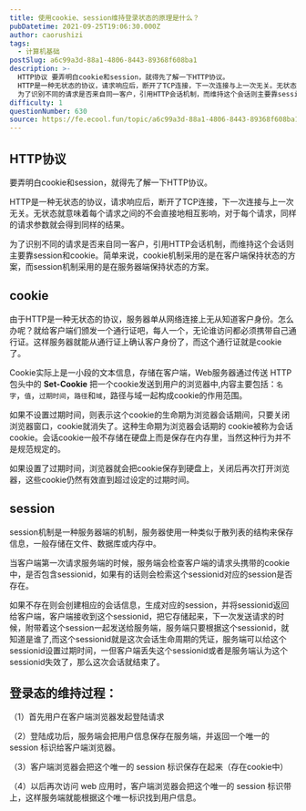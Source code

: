 ```yaml
---
title: 使用cookie、session维持登录状态的原理是什么？
pubDatetime: 2021-09-25T19:06:30.000Z
author: caorushizi
tags:
  - 计算机基础
postSlug: a6c99a3d-88a1-4806-8443-89368f608ba1
description: >-
  HTTP协议 要弄明白cookie和session，就得先了解一下HTTP协议。
  HTTP是一种无状态的协议，请求响应后，断开了TCP连接，下一次连接与上一次无关。无状态就意味着每个请求之间的不会直接地相互影响，对于每个请求，同样的请求参数就会得到同样的结果。
  为了识别不同的请求是否来自同一客户，引用HTTP会话机制，而维持这个会话则主要靠session和cookie。简单来说，cookie机制采
difficulty: 1
questionNumber: 630
source: https://fe.ecool.fun/topic/a6c99a3d-88a1-4806-8443-89368f608ba1
---
```


## HTTP协议

要弄明白cookie和session，就得先了解一下HTTP协议。

HTTP是一种无状态的协议，请求响应后，断开了TCP连接，下一次连接与上一次无关。无状态就意味着每个请求之间的不会直接地相互影响，对于每个请求，同样的请求参数就会得到同样的结果。

为了识别不同的请求是否来自同一客户，引用HTTP会话机制，而维持这个会话则主要靠session和cookie。简单来说，cookie机制采用的是在客户端保持状态的方案，而session机制采用的是在服务器端保持状态的方案。

## cookie

由于HTTP是一种无状态的协议，服务器单从网络连接上无从知道客户身份。怎么办呢？就给客户端们颁发一个通行证吧，每人一个，无论谁访问都必须携带自己通行证。这样服务器就能从通行证上确认客户身份了，而这个通行证就是cookie了。

Cookie实际上是一小段的文本信息，存储在客户端，Web服务器通过传送 HTTP 包头中的 **Set-Cookie** 把一个cookie发送到用户的浏览器中,内容主要包括：`名字`，`值`，`过期时间`，`路径`和`域`，路径与域一起构成cookie的作用范围。

如果不设置过期时间，则表示这个cookie的生命期为浏览器会话期间，只要关闭浏览器窗口，cookie就消失了。这种生命期为浏览器会话期的 cookie被称为会话cookie。会话cookie一般不存储在硬盘上而是保存在内存里，当然这种行为并不是规范规定的。

如果设置了过期时间，浏览器就会把cookie保存到硬盘上，关闭后再次打开浏览器，这些cookie仍然有效直到超过设定的过期时间。

## session

session机制是一种服务器端的机制，服务器使用一种类似于散列表的结构来保存信息，一般存储在文件、数据库或内存中。

当客户端第一次请求服务端的时候，服务端会检查客户端的请求头携带的cookie中，是否包含sessionid，如果有的话则会检索这个sessionid对应的session是否存在。

如果不存在则会创建相应的会话信息，生成对应的session，并将sessionid返回给客户端，客户端接收到这个sessionid，把它存储起来，下一次发送请求的时候，附带着这个session一起发送给服务端，服务端只要根据这个sessionid，就知道是谁了,而这个sessionid就是这次会话生命周期的凭证，服务端可以给这个sessionid设置过期时间，一但客户端丢失这个sessionid或者是服务端认为这个sessionid失效了，那么这次会话就结束了。

## 登录态的维持过程：

（1）首先用户在客户端浏览器发起登陆请求

（2）登陆成功后，服务端会把用户信息保存在服务端，并返回一个唯一的 session 标识给客户端浏览器。

（3）客户端浏览器会把这个唯一的 session 标识保存在起来（存在cookie中）

（4）以后再次访问 web 应用时，客户端浏览器会把这个唯一的 session 标识带上，这样服务端就能根据这个唯一标识找到用户信息。














